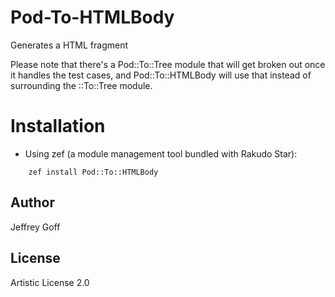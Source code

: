 Pod-To-HTMLBody
=======

Generates a HTML <body/> fragment

Please note that there's a Pod::To::Tree module that will get broken out once
it handles the test cases, and Pod::To::HTMLBody will use that instead of
surrounding the ::To::Tree module.

Installation
============

* Using zef (a module management tool bundled with Rakudo Star):

```
    zef install Pod::To::HTMLBody
```

## Author

Jeffrey Goff

## License

Artistic License 2.0
